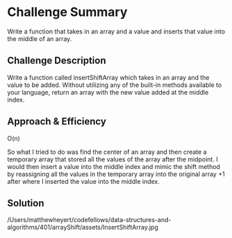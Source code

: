 # Challenge Summary
Write a function that takes in an array and a value and inserts that value into the middle of an array.

## Challenge Description
Write a function called insertShiftArray which takes in an array and the value to be added. Without utilizing any of the built-in methods available to your language, return an array with the new value added at the middle index.

## Approach & Efficiency
O(n)

So what I tried to do was find the center of an array and then create a temporary array that stored all the values of the array after the midpoint. I would then insert a value into the middle index and mimic the shift method by reassigning all the values in the temporary array into the original array +1 after where I inserted the value into the middle index. 

## Solution
/Users/matthewheyert/codefellows/data-structures-and-algorithms/401/arrayShift/assets/InsertShiftArray.jpg